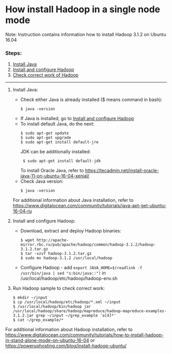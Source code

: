 # How install Hadoop in a single node mode
Note: Instruction contains information how to install Hadoop 3.1.2 on Ubuntu 16.04
### Steps:
1. [Install Java](#install_java)
2. [Install and configure Hadoop](#install_hadoop)
3. [Check correct work of Hadoop](#check_hadoop)
___
1. <a name="install_java"></a> Install Java:
   * Check either Java is already installed ($ means command in bash):
        ```
        $ java -version
     ```
    * If Java is installed, go to [Install and configure Hadoop](#install_hadoop)
    * To install default Java, do the next:
        ```
        $ sudo apt-get update
        $ sudo apt-get upgrade
        $ sudo apt-get install default-jre
      ``` 
      JDK can be additionally installed:
       ```
        $ sudo apt-get install default-jdk
      ``` 
      To install Oracle Java, refer to https://tecadmin.net/install-oracle-java-11-on-ubuntu-16-04-xenial/
     * Check Java version:
        ```
        $ java -version
       ```
     For additional information about Java installation, refer to https://www.digitalocean.com/community/tutorials/java-apt-get-ubuntu-16-04-ru

2. <a name="install_hadoop"></a> Install and configure Hadoop:
    * Download, extract and deploy Hadoop binaries:
        ```
        $ wget http://apache-mirror.rbc.ru/pub/apache/hadoop/common/hadoop-3.1.2/hadoop-3.1.2.tar.gz
        $ tar -xzvf hadoop-3.1.2.tar.gz
        $ sudo mv hadoop-3.1.2 /usr/local/hadoop
      ``` 
     * Configure Hadoop - add `export JAVA_HOME=$(readlink -f /usr/bin/java | sed "s:bin/java::")` in /usr/local/hadoop/etc/hadoop/hadoop-env.sh
3. Run Hadoop sample to check correct work:
     ```
     $ mkdir ~/input
     $ cp /usr/local/hadoop/etc/hadoop/*.xml ~/input
     $ /usr/local/hadoop/bin/hadoop jar /usr/local/hadoop/share/hadoop/mapreduce/hadoop-mapreduce-examples-3.1.2.jar grep ~/input ~/grep_example 'a[d]*'
     $ cat ~/grep_example/*
    ```
For additional information about Hadoop installation, refer to https://www.digitalocean.com/community/tutorials/how-to-install-hadoop-in-stand-alone-mode-on-ubuntu-16-04 or 
https://poweruphosting.com/blog/install-hadoop-ubuntu/
